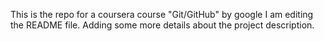 This is the repo for a coursera course "Git/GitHub" by google
I am editing the README file. Adding some more details about the project description.
